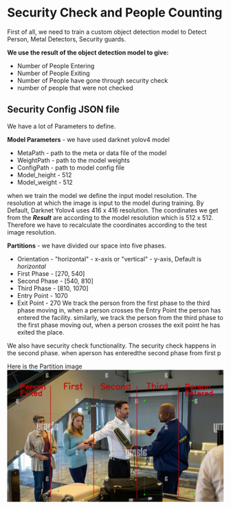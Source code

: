 # Security Check and People Counting

First of all, we need to train a custom object detection model to Detect Person, Metal Detectors, Security guards.

**We use the result of the object detection model to give:**
+ Number of People Entering
+ Number of People Exiting
+ Number of People have gone through security check
+ number of people that were not checked
## Security Config JSON file
We have a lot of Parameters to define.

**Model Parameters** - we have used darknet yolov4 model
 * MetaPath - path to the meta or data file of the model
 * WeightPath - path to the model weights
 * ConfigPath - path to model config file
 * Model_height - 512
 * Model_weight - 512

when we train the model we define the input model resolution. The resolution at which the image is input to the model during training. By Default, Darknet Yolov4 uses 416 x 416 resolution. The coordinates we get from the _**Result**_ are according to the model resolution which is 512 x 512. Therefore we have to recalculate the coordinates according to the test image resolution.

**Partitions** - we have divided our space into five phases.
  * Orientation - "horizontal" - x-axis or "vertical" - y-axis, Default is *horizontal*
  * First Phase - [270, 540]
  * Second Phase - [540, 810]
  * Third Phase - [810, 1070]
  * Entry Point - 1070
  * Exit Point - 270
We track the person from the first phase to the third phase moving in, when a person crosses the Entry Point the person has entered the facility. similarly, we track the person from the third phase to the first phase moving out, when a person crosses the exit point he has exited the place.

We also have security check functionality. The security check happens in the second phase. when aperson has enteredthe second phase from first p

   
Here is the Partition image
![Partition image](https://github.com/sidmangla/People_Counting/blob/main/sec.jpg)
